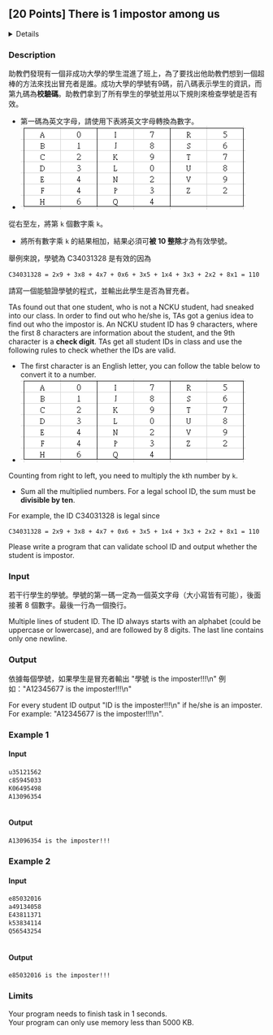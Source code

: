 ## [20 Points] There is 1 impostor among us
<details>
<summary>Details</summary>

Level: Medium  
Tags: Expression, If/else, Switch, Loop  
Problem ID: [s7nTd_RK2JE3](https://ckj.imslab.org/#/problems/s7nTd_RK2JE3)  
</details>

### Description
助教們發現有一個非成功大學的學生混進了班上，為了要找出他助教們想到一個超棒的方法來找出冒充者是誰。成功大學的學號有9碼，前八碼表示學生的資訊，而第九碼為**校驗碼**。助教們拿到了所有學生的學號並用以下規則來檢查學號是否有效。

* 第一碼為英文字母，請使用下表將英文字母轉換為數字。
* ![table.jpg](img/table.jpg)

從右至左，將第 `k` 個數字乘 `k`。
* 將所有數字乘 `k` 的結果相加，結果必須可**被 10 整除**才為有效學號。

舉例來說，學號為 C34031328 是有效的因為


```
C34031328 = 2x9 + 3x8 + 4x7 + 0x6 + 3x5 + 1x4 + 3x3 + 2x2 + 8x1 = 110
```
請寫一個能驗證學號的程式，並輸出此學生是否為冒充者。

TAs found out that one student, who is not a NCKU student, had sneaked into our class. In order to find out who he/she is, TAs got a genius idea to find out who the impostor is. An NCKU student ID has 9 characters, where the first 8 characters are information about the student, and the 9th character is a **check digit**. TAs get all student IDs in class and use the following rules to check whether the IDs are valid.

* The first character is an English letter, you can follow the table below to convert it to a number.
* ![](img/7449e1b9b3652a01f6b3d2c0236e1bb9)

Counting from right to left, you need to multiply the `k`th number by `k`.
* Sum all the multiplied numbers. For a legal school ID, the sum must be **divisible by ten**.

For example, the ID C34031328 is legal since


```
C34031328 = 2x9 + 3x8 + 4x7 + 0x6 + 3x5 + 1x4 + 3x3 + 2x2 + 8x1 = 110
```
Please write a program that can validate school ID and output whether the student is impostor.


### Input
若干行學生的學號。學號的第一碼一定為一個英文字母（大小寫皆有可能），後面接著 8 個數字。最後一行為一個換行。

Multiple lines of student ID. The ID always starts with an alphabet (could be uppercase or lowercase), and are followed by 8 digits. The last line contains only one newline.
### Output
依據每個學號，如果學生是冒充者輸出 "學號 is the imposter!!!\n" 例如："A12345677 is the imposter!!!\n"

For every student ID output "ID is the imposter!!!\n" if he/she is an imposter. For example: "A12345677 is the imposter!!!\n".

### Example 1
#### Input
```
u35121562
c85945033
K06495498
A13096354


```
#### Output
```
A13096354 is the imposter!!!

```

### Example 2
#### Input
```
e85032016
a49134058
E43811371
k53834114
Q56543254


```
#### Output
```
e85032016 is the imposter!!!

```

### Limits
Your program needs to finish task in 1 seconds.  
Your program can only use memory less than 5000 KB.  
